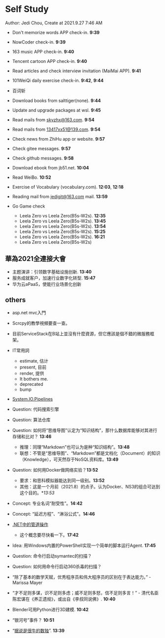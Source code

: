 # Self Study

Author: Jedi Chou, Create at 2021.9.27 7:46 AM

* Don't memorize words APP check-in. **9:39**
* NowCoder check-in. **9:39**
* 163 music APP check-in. **9:40**
* Tencent cartoon APP check-in. **9:40**
* Read articles and check interview invitation (MaiMai APP). **9:41**
* 101WeiQi daily exercise check-in. **9:42**, **9:44**
* 百词斩

* Download books from salttiger(none). **9:44**
* Update and upgrade packages at wsl. **9:45**
* Read mails from skyzhx@163.com. **9:54**
* Read mails from 13417xx51@139.com. **9:54**
* Check news from ZhiHu app or website. **9:57**
* Check gitee messages. **9:57**
* Check github messages. **9:58**
* Download ebook from jb51.net. **10:04**
* Read WeiBo. **10:52**
* Exercise of Vocabulary (vocabulary.com). **12:03**, **12:18**

* Reading mail from jedigit@163.com mail. **13:59**
* Go Game check
  * Leela Zero vs Leela Zero(B5s-W2s). **12:35**
  * Leela Zero vs Leela Zero(B5s-W2s). **13:45**
  * Leela Zero vs Leela Zero(B5s-W2s). **13:54**
  * Leela Zero vs Leela Zero(B5s-W2s). **15:25**
  * Leela Zero vs Leela Zero(B5s-W2s). **16:21**
  * Leela Zero vs Leela Zero(B5s-W2s)

## 華為2021全連接大會

* 主题演讲：引领数字基础设施创新. **13:40**
* 服务成就客户，加速行业数字化转型. **15:47**
* 华为云aPaaS，使能行业场景化创新

## others

* asp.net mvc入門
* Scrcpy的教學視頻要查一查。
* 目前ServiceStack在B站上並沒有什麼資源，但它應該是個不錯的微服務框架。
* IT常用詞
  * estimate, 估计
  * present, 目前
  * render, 提供
  * It bothers me.
  * deprecated
  * bump
* [System.IO.Pipelines](https://docs.microsoft.com/zh-cn/dotnet/standard/io/pipelines)
* Question: 代码搜索引擎
* Question: 算法仓库

* Question: 如何将“思维导图”认定为“知识结构”，那什么数据库能够对其进行存储和比对？ **13:46**
  * 推理：同理“Markdown”也可认为是种“知识结构”。**13:48**
  * 联想：不管是“思维导图”、“Markdown”都是文档化（Document）的知识（Knowledge），可天然存于NoSQL资料库。**13:49**

* Question: 如何用Docker做网络实验？**13:52**
  * 要求：和思科模拟器能达到同一级别。**13:52**
  * 其他：这是一个月前（2021.8）的点子。认为Docker、NS3的组合可达到这个目的。**13:53*
* Concept: 专业名词“耐受性”。**14:42**
* Concept: “延迟方程”、“淋浴公式”。**14:46**
* [.NET中的管道操作](https://docs.microsoft.com/zh-cn/dotnet/standard/io/pipe-operations)
  * 这个概念要尽快看一下。**17:42**
* Idea: 用Windows内置的PowerShell实现一个简单的脚本运行Agent. **17:45**
* Question: 命令行启动symantec的扫描？
* Question: 如何用命令行启动360杀毒的扫描？
* “除了基本的数学天赋，优秀程序员和伟大程序员的区别在于表达能力。” - Marissa Mayer​
* “才不足则多谋，识不足则多虑；威不足则多怒，信不足则多言！” - 清代名臣陈宏谋在《养正遗规》，或出自《李叔同说佛》. **10:40**
* Blender可用Python进行3D建模. **10:42**
* “银河号”事件？ **10:51**
* “[据说是很牛的数独](https://github.com/tropicalwzc/ice_sudoku.github.io)”. **13:39**
